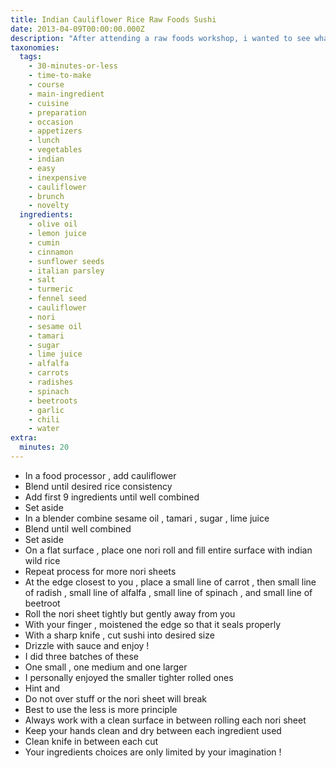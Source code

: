 ```yaml
---
title: Indian Cauliflower Rice Raw Foods Sushi
date: 2013-04-09T00:00:00.000Z
description: "After attending a raw foods workshop, i wanted to see what i could create and whether eating raw foods could be simple, easy and great!\r\n\r\nthis is what i discovered! :)\r\ni was never a fan of cauliflower, true!\r\nthis recipe will convert people...substitute for rice; a lot healthier for you!\r\n\r\nnote: used himalayan pink salt, xylitol (sugarless sugar) and red chilli\r\n\r\nif you have any questions, pm me! :)\r\n\r\noriginal source:\r\nhttp://whatsonthelist.net/2013/04/09/raw-foods-workshop-with-tansy-follow-up/"
taxonomies:
  tags:
    - 30-minutes-or-less
    - time-to-make
    - course
    - main-ingredient
    - cuisine
    - preparation
    - occasion
    - appetizers
    - lunch
    - vegetables
    - indian
    - easy
    - inexpensive
    - cauliflower
    - brunch
    - novelty
  ingredients:
    - olive oil
    - lemon juice
    - cumin
    - cinnamon
    - sunflower seeds
    - italian parsley
    - salt
    - turmeric
    - fennel seed
    - cauliflower
    - nori
    - sesame oil
    - tamari
    - sugar
    - lime juice
    - alfalfa
    - carrots
    - radishes
    - spinach
    - beetroots
    - garlic
    - chili
    - water
extra:
  minutes: 20
---
```

 - In a food processor , add cauliflower
 - Blend until desired rice consistency
 - Add first 9 ingredients until well combined
 - Set aside
 - In a blender combine sesame oil , tamari , sugar , lime juice
 - Blend until well combined
 - Set aside
 - On a flat surface , place one nori roll and fill entire surface with indian wild rice
 - Repeat process for more nori sheets
 - At the edge closest to you , place a small line of carrot , then small line of radish , small line of alfalfa , small line of spinach , and small line of beetroot
 - Roll the nori sheet tightly but gently away from you
 - With your finger , moistened the edge so that it seals properly
 - With a sharp knife , cut sushi into desired size
 - Drizzle with sauce and enjoy !
 - I did three batches of these
 - One small , one medium and one larger
 - I personally enjoyed the smaller tighter rolled ones
 - Hint and
 - Do not over stuff or the nori sheet will break
 - Best to use the less is more principle
 - Always work with a clean surface in between rolling each nori sheet
 - Keep your hands clean and dry between each ingredient used
 - Clean knife in between each cut
 - Your ingredients choices are only limited by your imagination !

